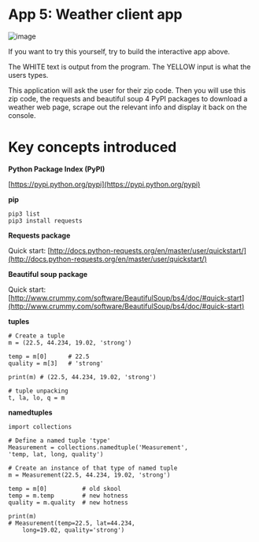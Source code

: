 # App 5: Weather client app![image](app-5-screenshot.png)If you want to try this yourself, try to build the interactive app above. The WHITE text is output from the program. The YELLOW input is what the users types.This application will ask the user for their zip code. Then you will use this zip code, the requests and beautiful soup 4 PyPI packages to download a weather web page, scrape out the relevant info and display it back on the console.Key concepts introduced=================**Python Package Index (PyPI)**[https://pypi.python.org/pypi](https://pypi.python.org/pypi)**pip**    pip3 list    pip3 install requests**Requests package**Quick start: [http://docs.python-requests.org/en/master/user/quickstart/](http://docs.python-requests.org/en/master/user/quickstart/)**Beautiful soup package**Quick start: [http://www.crummy.com/software/BeautifulSoup/bs4/doc/#quick-start](http://www.crummy.com/software/BeautifulSoup/bs4/doc/#quick-start)**tuples**    # Create a tuple    m = (22.5, 44.234, 19.02, 'strong')    temp = m[0]      # 22.5    quality = m[3]   # 'strong'    print(m) # (22.5, 44.234, 19.02, 'strong')    # tuple unpacking    t, la, lo, q = m**namedtuples**    import collections        # Define a named tuple 'type'    Measurement = collections.namedtuple('Measurement',     'temp, lat, long, quality')     # Create an instance of that type of named tuple    m = Measurement(22.5, 44.234, 19.02, 'strong')    temp = m[0]          # old skool    temp = m.temp        # new hotness    quality = m.quality  # new hotness    print(m)    # Measurement(temp=22.5, lat=44.234,         long=19.02, quality='strong')
